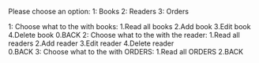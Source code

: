 Please choose an option:
1: Books
2: Readers
3: Orders

1:
Choose what to the with books:
   1.Read all books
   2.Add book
   3.Edit book 
   4.Delete book 
   0.BACK
2:
Choose what to the with the reader: 
   1.Read all readers
   2.Add reader
   3.Edit reader
   4.Delete reader  
   0.BACK
3:
Choose what to the with ORDERS:
 1.Read all ORDERS 
 2.BACK 
   